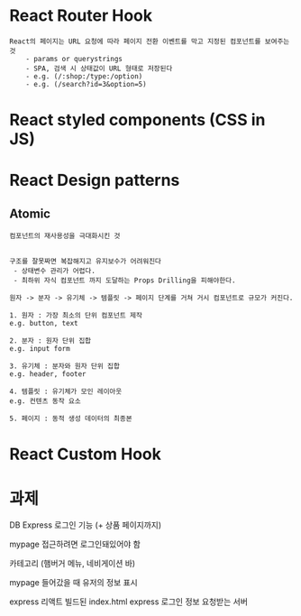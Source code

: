 # React Router Hook

    React의 페이지는 URL 요청에 따라 페이지 전환 이벤트를 막고 지정된 컴포넌트를 보여주는 것
        - params or querystrings
        - SPA, 검색 시 상태값이 URL 형태로 저장된다
        - e.g. (/:shop:/type:/option)
        - e.g. (/search?id=3&option=5)

# React styled components (CSS in JS)

# React Design patterns

## Atomic

    컴포넌트의 재사용성을 극대화시킨 것


    구조를 잘못짜면 복잡해지고 유지보수가 어려워진다
     - 상태변수 관리가 어렵다.
     - 최하위 자식 컴포넌트 까지 도달하는 Props Drilling을 피해야한다.

    원자 -> 분자 -> 유기체 -> 템플릿 -> 페이지 단계를 거쳐 거시 컴포넌트로 규모가 커진다.

    1. 원자 : 가장 최소의 단위 컴포넌트 제작
    e.g. button, text

    2. 분자 : 원자 단위 집합
    e.g. input form

    3. 유기체 : 분자와 원자 단위 집합
    e.g. header, footer

    4. 템플릿 : 유기체가 모인 레이아웃
    e.g. 컨텐츠 동작 요소

    5. 페이지 : 동적 생성 데이터의 최종본

# React Custom Hook

# 과제

DB Express 로그인 기능 (+ 상품 페이지까지)

mypage 접근하려면 로그인돼있어야 함

카테고리 (햄버거 메뉴, 네비게이션 바)

mypage 들어갔을 때 유저의 정보 표시

express 리액트 빌드된 index.html
express 로그인 정보 요청받는 서버
